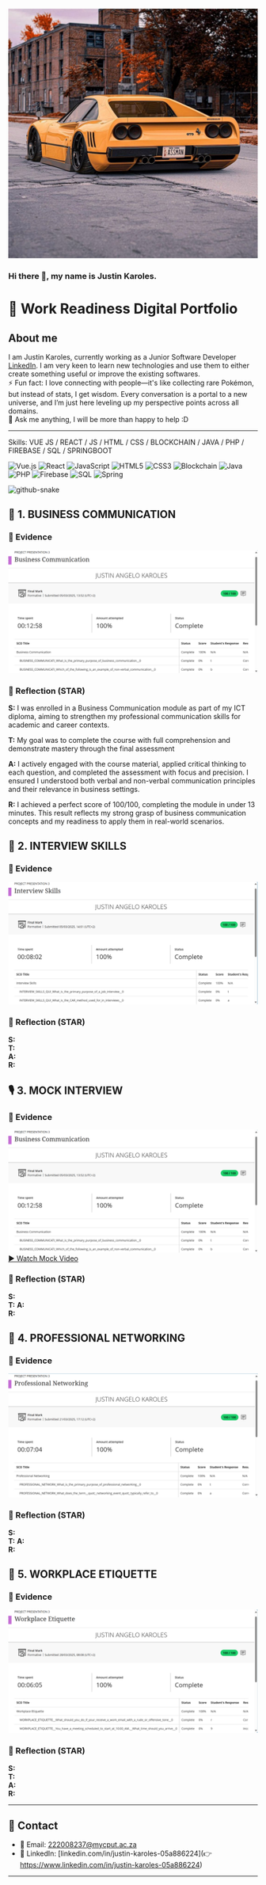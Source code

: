 ![Ferrari Ford](https://raw.githubusercontent.com/JA-Karoles222008237/Digital-Portfolio-PRP3/main/doc/Ferrari%20Ford.jpg)



### Hi there 👋, my name is Justin Karoles.
# 💼 Work Readiness Digital Portfolio
<h2>About me</h2>

I am Justin Karoles, currently working as a Junior Software Developer [LinkedIn](https://www.linkedin.com/in/justin-karoles-05a886224). I am very keen to learn new technologies and use them to either create something useful or improve the existing softwares.   
⚡ Fun fact:  I love connecting with people—it's like collecting rare Pokémon, but instead of stats, I get wisdom. Every conversation is a portal to a new universe, and I’m just here leveling up my perspective points across all domains.  
💬 Ask me anything, I will be more than happy to help :D

<!--
**JA-Karoles222008237/JA-Karoles222008237** is a ✨ _special_ ✨ repository because its `README.md` (this file) appears on your GitHub profile.
-->

---
Skills: VUE JS / REACT / JS / HTML / CSS / BLOCKCHAIN / JAVA / PHP / FIREBASE / SQL / SPRINGBOOT

![Vue.js](https://img.shields.io/badge/vue.js-%2335495e.svg?style=for-the-badge&logo=vue.js&logoColor=%234FC08D)
![React](https://img.shields.io/badge/react-%2320232a.svg?style=for-the-badge&logo=react&logoColor=%2361DAFB)
![JavaScript](https://img.shields.io/badge/javascript-%23323330.svg?style=for-the-badge&logo=javascript&logoColor=%23F7DF1E)
![HTML5](https://img.shields.io/badge/html5-%23E34F26.svg?style=for-the-badge&logo=html5&logoColor=white)
![CSS3](https://img.shields.io/badge/css3-%231572B6.svg?style=for-the-badge&logo=css3&logoColor=white)
![Blockchain](https://img.shields.io/badge/Blockchain-121212?style=for-the-badge&logo=bitcoin&logoColor=orange)
![Java](https://img.shields.io/badge/java-%23ED8B00.svg?style=for-the-badge&logo=openjdk&logoColor=white)
![PHP](https://img.shields.io/badge/php-%23777BB4.svg?style=for-the-badge&logo=php&logoColor=white)
![Firebase](https://img.shields.io/badge/Firebase-039BE5?style=for-the-badge&logo=Firebase&logoColor=white)
![SQL](https://img.shields.io/badge/SQL-%2307405e.svg?style=for-the-badge&logo=sqlite&logoColor=white)
![Spring](https://img.shields.io/badge/spring-%236DB33F.svg?style=for-the-badge&logo=spring&logoColor=white)

  <picture>
  <source media="(prefers-color-scheme: dark)" srcset="https://raw.githubusercontent.com/tobiasmeyhoefer/tobiasmeyhoefer/output/github-snake-dark.svg" />
  <source media="(prefers-color-scheme: light)" srcset="https://raw.githubusercontent.com/tobiasmeyhoefer/tobiasmeyhoefer/output/github-snake.svg" />
  <img alt="github-snake" src="https://raw.githubusercontent.com/tobiasmeyhoefer/tobiasmeyhoefer/output/github-snake.svg" />
</picture>

## 📢 1. BUSINESS COMMUNICATION

### 🧾 Evidence
![Business Communication Screenshot](/doc/BusinessCommunication.png)

### 💭 Reflection (STAR)
**S:** I was enrolled in a Business Communication module as part of my ICT diploma, aiming to strengthen my professional communication skills for academic and career contexts.

**T:** My goal was to complete the course with full comprehension and demonstrate mastery through the final assessment

**A:** I actively engaged with the course material, applied critical thinking to each question, and completed the assessment with focus and precision. I ensured I understood both verbal and non-verbal communication principles and their relevance in business settings.

**R:** I achieved a perfect score of 100/100, completing the module in under 13 minutes. This result reflects my strong grasp of business communication concepts and my readiness to apply them in real-world scenarios.

## 💬 2. INTERVIEW SKILLS

### 🧾 Evidence
![Interview Skills Screenshot](/doc/InterviewSkills.png)

### 💭 Reflection (STAR)
**S:**  
**T:**   
**A:**   
**R:** 

## 🎙️ 3. MOCK INTERVIEW

### 🧾 Evidence
![Mock Interview Screenshot](/doc/BusinessCommunication.png)
[▶️ Watch Mock Video](https://github.com/JA-Karoles222008237/Digital-Portfolio-PRP3/raw/main/doc/Mock%20video%20222008237.mp4)

### 💭 Reflection (STAR)
**S:**  
**T:**
**A:**   
**R:** 

## 🤝 4. PROFESSIONAL NETWORKING

### 🧾 Evidence
![PROFESSIONAL NETWORKING Screenshot](/doc/ProfessionalNetworking.png)

### 💭 Reflection (STAR)
**S:**   
**T:**
**A:**   
**R:** 

## 🏢 5. WORKPLACE ETIQUETTE

### 🧾 Evidence
![WORKPLACE ETIQUETTE Screenshot](/doc/Workplace.png)

### 💭 Reflection (STAR)
**S:**   
**T:**   
**A:**   
**R:** 

---

## 📢 Contact

- 📧 Email: 222008237@mycput.ac.za 
- 💼 LinkedIn: [linkedin.com/in/justin-karoles-05a886224](👉 https://www.linkedin.com/in/justin-karoles-05a886224) 

---

